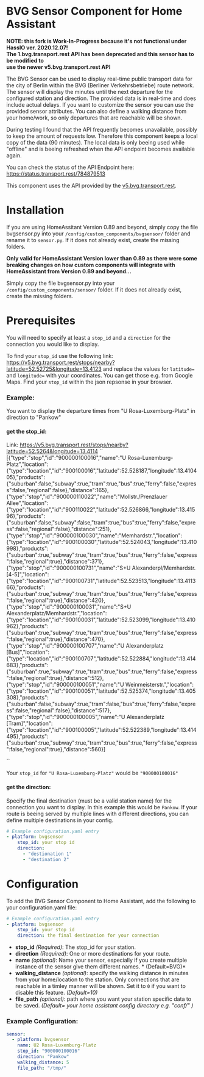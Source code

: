 # BVG Sensor Component for Home Assistant
**NOTE: this fork is Work-In-Progress because it's not functional under HassIO ver. 2020.12.07!<br>
        The 1.bvg.transport.rest API has been deprecated and this sensor has to be modified to<br>
        use the newer v5.bvg.transport.rest API**
 
The BVG Sensor can be used to display real-time public transport data for the city of Berlin within the BVG (Berliner Verkehrsbetriebe) route network. 
The sensor will display the minutes until the next departure for the configured station and direction. The provided data is in real-time and does include actual delays. If you want to customize the sensor you can use the provided sensor attributes. You can also define a walking distance from your home/work, so only departures that are reachable will be shown. 

During testing I found that the API frequently becomes unavailable, possibly to keep the amount of requests low. Therefore this component keeps a local copy of the data (90 minutes). The local data is only beeing used while "offline" and is beeing refreshed when the API endpoint becomes available again. 

You can check the status of the API Endpoint here: https://status.transport.rest/784879513

This component uses the API provided by the [v5.bvg.transport.rest](https://v5.bvg.transport.rest/).

# Installation

If you are using HomeAssitant Version 0.89 and beyond, simply copy the file bvgsensor.py into your ``/config/custom_components/bvgsensor/`` folder and rename it to ``sensor.py``. If it does not already exist, create the missing folders.

**Only valid for HomeAssistant Version lower than 0.89 as there were some breaking changes on how custom components will integrate with HomeAssistant from Version 0.89 and beyond...**

Simply copy the file bvgsensor.py into your ``/config/custom_components/sensor/`` folder. If it does not already exist, create the missing folders.

# Prerequisites

You will need to specify at least a ``stop_id`` and a ``direction`` for the connection you would like to display.

To find your ``stop_id`` use the following link: https://v5.bvg.transport.rest/stops/nearby?latitude=52.52725&longitude=13.4123 and replace the values for ```latitude=``` and ```longitude=``` with your coordinates. You can get those e.g. from Google Maps.
Find your `stop_id` within the json repsonse in your browser. 

### Example:
You want to display the departure times from "U Rosa-Luxemburg-Platz" in direction to "Pankow"

#### get the stop_id:

Link: https://v5.bvg.transport.rest/stops/nearby?latitude=52.5264&longitude=13.4114
``
[{"type":"stop","id":"900000100016","name":"U Rosa-Luxemburg-Platz","location":{"type":"location","id":"900100016","latitude":52.528187,"longitude":13.410405},"products":{"suburban":false,"subway":true,"tram":true,"bus":true,"ferry":false,"express":false,"regional":false},"distance":165},{"type":"stop","id":"900000110022","name":"Mollstr./Prenzlauer Allee","location":{"type":"location","id":"900110022","latitude":52.526866,"longitude":13.41596},"products":{"suburban":false,"subway":false,"tram":true,"bus":true,"ferry":false,"express":false,"regional":false},"distance":251},{"type":"stop","id":"900000100030","name":"Memhardstr.","location":{"type":"location","id":"900100030","latitude":52.524043,"longitude":13.410998},"products":{"suburban":true,"subway":true,"tram":true,"bus":true,"ferry":false,"express":false,"regional":true},"distance":371},{"type":"stop","id":"900000100731","name":"S+U Alexanderpl/Memhardstr.[4-5]","location":{"type":"location","id":"900100731","latitude":52.523513,"longitude":13.411366},"products":{"suburban":true,"subway":true,"tram":true,"bus":true,"ferry":false,"express":false,"regional":true},"distance":420},{"type":"stop","id":"900000100031","name":"S+U Alexanderplatz/Memhardstr.","location":{"type":"location","id":"900100031","latitude":52.523099,"longitude":13.410962},"products":{"suburban":true,"subway":true,"tram":true,"bus":true,"ferry":false,"express":false,"regional":true},"distance":470},{"type":"stop","id":"900000100707","name":"U Alexanderplatz [Bus]","location":{"type":"location","id":"900100707","latitude":52.522884,"longitude":13.414683},"products":{"suburban":true,"subway":true,"tram":true,"bus":true,"ferry":false,"express":false,"regional":true},"distance":512},{"type":"stop","id":"900000100051","name":"U Weinmeisterstr.","location":{"type":"location","id":"900100051","latitude":52.525374,"longitude":13.405308},"products":{"suburban":false,"subway":true,"tram":false,"bus":true,"ferry":false,"express":false,"regional":false},"distance":517},{"type":"stop","id":"900000100005","name":"U Alexanderplatz [Tram]","location":{"type":"location","id":"900100005","latitude":52.522389,"longitude":13.414495},"products":{"suburban":true,"subway":true,"tram":true,"bus":true,"ferry":false,"express":false,"regional":true},"distance":560}]

``

Your ``stop_id`` for ``"U Rosa-Luxemburg-Platz"`` would be ``"900000100016"``

#### get the direction:

Specify the final destination (must be a valid station name) for the connection you want to display. In this example this would be ``Pankow``. If your route is beeing served by multiple lines with different directions, you can define multiple destinations in your config.

```yaml
# Example configuration.yaml entry
- platform: bvgsensor
    stop_id: your stop id
    direction: 
      - "destionation 1"
      - "destination 2"
````

# Configuration

To add the BVG Sensor Component to Home Assistant, add the following to your configuration.yaml file:

```yaml
# Example configuration.yaml entry
- platform: bvgsensor
    stop_id: your stop id
    direction: the final destination for your connection
````

- **stop_id** *(Required)*: The stop_id for your station.
- **direction** *(Required)*: One or more destinations for your route.
- **name** *(optional)*: Name your sensor, especially if you create multiple instance of the sensor give them different names. * (Default=BVG)*
- **walking_distance** *(optional)*: specify the walking distance in minutes from your home/location to the station. Only connections that are reachable in a timley manner will be shown. Set it to ``0`` if you want to disable this feature. *(Default=10)*
- **file_path** *(optional)*: path where you want your station specific data to be saved. *(Default= your home assistant config directory e.g. "conf/" )*

### Example Configuration:
```yaml
sensor:
  - platform: bvgsensor
    name: U2 Rosa-Luxemburg-Platz
    stop_id: "900000100016"
    direction: "Pankow"
    walking_distance: 5
    file_path: "/tmp/"
```

